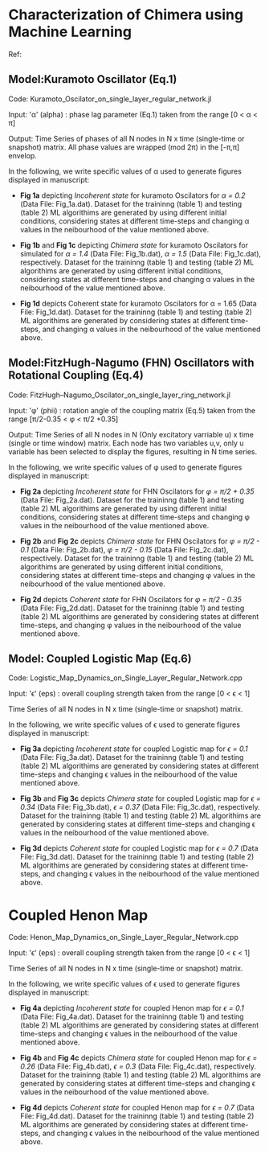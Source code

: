 # Characterization of Chimera using Machine Learning

Ref: 

## Model:Kuramoto Oscillator (Eq.1)

Code: Kuramoto_Oscilator_on_single_layer_regular_network.jl

Input:   'α' (alpha) : phase lag parameter (Eq.1) taken from the range [0 < α < π]

Output: Time Series of phases of all N nodes in N x time (single-time or snapshot) matrix. All phase values are wrapped (mod 2π) in the [-π,π] envelop. 

In the following, we write specific values of α used to generate figures displayed in manuscript:

* **Fig 1a** depicting *Incoherent state* for kuramoto Oscilators for *α = 0.2* (Data File: Fig_1a.dat). Dataset for the traininng (table 1) and testing (table 2) ML algorithims are generated by using different initial conditions, considering states at different time-steps and changing α values in the neibourhood of the value mentioned above.

* **Fig 1b** and **Fig 1c** depicting *Chimera state* for kuramoto Oscilators for simulated for *α = 1.4* (Data File: Fig_1b.dat), *α = 1.5* (Data File: Fig_1c.dat), respectively. Dataset for the traininng (table 1) and testing (table 2) ML algorithims are generated by using different initial conditions, considering states at different time-steps and changing α values in the neibourhood of the value mentioned above.

* **Fig 1d** depicts Coherent state for kuramoto Oscilators for α = 1.65 (Data File: Fig_1d.dat). Dataset for the traininng (table 1) and testing (table 2) ML algorithims are generated by considering states at different time-steps, and changing α values in the neibourhood of the value mentioned above.

## Model:FitzHugh-Nagumo (FHN) Oscillators with Rotational Coupling (Eq.4)

Code: FitzHugh–Nagumo_Oscilator_on_single_layer_ring_network.jl

Input:   'φ' (phii)  : rotation angle of the coupling matrix (Eq.5) taken from the range [π/2-0.35 < φ < π/2 +0.35]

Output: Time Series of all N nodes in N (Only excitatory varriable u) x time (single or time window) matrix. Each node has two variables u,v, only u variable has been selected to display the figures, resulting in N time series.

In the following, we write specific values of φ used to generate figures displayed in manuscript:

* **Fig 2a** depicting *Incoherent state* for FHN Oscilators for *φ = π/2 + 0.35* (Data File: Fig_2a.dat). Dataset for the traininng (table 1) and testing (table 2) ML algorithims are generated by using different initial conditions, considering states at different time-steps and changing φ values in the neibourhood of the value mentioned above.

* **Fig 2b** and **Fig 2c** depicts *Chimera state* for FHN Oscilators for *φ = π/2 - 0.1* (Data File: Fig_2b.dat), *φ = π/2 - 0.15* (Data File: Fig_2c.dat), respectively. Dataset for the traininng (table 1) and testing (table 2) ML algorithims are generated by using different initial conditions, considering states at different time-steps and changing φ values in the neibourhood of the value mentioned above.

* **Fig 2d** depicts *Coherent state* for FHN Oscilators for *φ = π/2 - 0.35* (Data File: Fig_2d.dat). Dataset for the traininng (table 1) and testing (table 2) ML algorithims are generated by considering states at different time-steps, and changing φ values in the neibourhood of the value mentioned above.

## Model: Coupled Logistic Map (Eq.6)

Code: Logistic_Map_Dynamics_on_Single_Layer_Regular_Network.cpp

Input:   'ϵ' (eps)  : overall coupling strength taken from the range [0 < ϵ < 1]

Time Series of all N nodes in N x time (single-time or snapshot) matrix. 

In the following, we write specific values of ϵ used to generate figures displayed in manuscript:

* **Fig 3a** depicting *Incoherent state* for coupled Logistic map for *ϵ = 0.1* (Data File: Fig_3a.dat). Dataset for the traininng (table 1) and testing (table 2) ML algorithims are generated by considering states at different time-steps and changing ϵ values in the neibourhood of the value mentioned above.

* **Fig 3b** and **Fig 3c** depicts *Chimera state* for coupled Logistic map for *ϵ = 0.34* (Data File: Fig_3b.dat), *ϵ = 0.37* (Data File: Fig_3c.dat), respectively. Dataset for the traininng (table 1) and testing (table 2) ML algorithims are generated by considering states at different time-steps and changing ϵ values in the neibourhood of the value mentioned above.

* **Fig 3d** depicts *Coherent state* for coupled Logistic map for *ϵ = 0.7* (Data File: Fig_3d.dat). Dataset for the traininng (table 1) and testing (table 2) ML algorithims are generated by considering states at different time-steps, and changing ϵ values in the neibourhood of the value mentioned above.

# Coupled Henon Map

Code: Henon_Map_Dynamics_on_Single_Layer_Regular_Network.cpp

Input:   'ϵ' (eps)  : overall coupling strength taken from the range [0 < ϵ < 1]

Time Series of all N nodes in N x time (single-time or snapshot) matrix. 

In the following, we write specific values of ϵ used to generate figures displayed in manuscript:

* **Fig 4a** depicting *Incoherent state* for coupled Henon map for *ϵ = 0.1* (Data File: Fig_4a.dat). Dataset for the traininng (table 1) and testing (table 2) ML algorithims are generated by considering states at different time-steps and changing ϵ values in the neibourhood of the value mentioned above.

* **Fig 4b** and **Fig 4c** depicts *Chimera state* for coupled Henon map for *ϵ = 0.26* (Data File: Fig_4b.dat), *ϵ = 0.3* (Data File: Fig_4c.dat), respectively. Dataset for the traininng (table 1) and testing (table 2) ML algorithims are generated by considering states at different time-steps and changing ϵ values in the neibourhood of the value mentioned above.

* **Fig 4d** depicts *Coherent state* for coupled Henon map for *ϵ = 0.7* (Data File: Fig_4d.dat). Dataset for the traininng (table 1) and testing (table 2) ML algorithims are generated by considering states at different time-steps, and changing ϵ values in the neibourhood of the value mentioned above.

